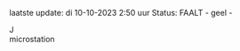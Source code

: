 laatste update: 
di 10-10-2023  2:50   uur 
Status: FAALT - geel - 
<div class="service R">J</div><div class="service Y">microstation</div>